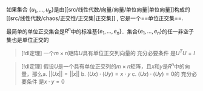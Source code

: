 
如果集合 $\{u_1,\dots,u_{p}\}$是由[[src/线性代数/向量/向量/单位向量|单位向量]]构成的[[src/线性代数/chaos/正交性/正交集|正交集]] , 它是一个==单位正交集==.

最简单的单位正交集合是$R^{n}$中的标准基$\{e_1,\dots,e_{n}\}$．集合$\{e_1,\dots,e_{n}\}$的任一非空子集也是单位正交的


> [!dl定理] 
> 一个$m\times n$矩阵$U$具有单位正交列向量的 充分必要条件 是$U^{T}U=I$

> [!dl定理] 
> 假设$U$是一个具有单位正交列的$m\times n$矩阵，且$x$和$y$是$R^{n}$中的向量，那么a. $||Ux||=||x||$
b. $(Ux)\cdot(Uy)=x\cdot y$
c. $(Ux)\cdot(Uy)=0$的 充分必要条件 是$x·y=0$


